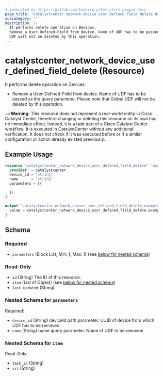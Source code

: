 ```yaml
---
# generated by https://github.com/hashicorp/terraform-plugin-docs
page_title: "catalystcenter_network_device_user_defined_field_delete Resource - terraform-provider-catalystcenter"
subcategory: ""
description: |-
  It performs delete operation on Devices.
  Remove a User-Defined-Field from device. Name of UDF has to be passed as the query parameter. Please note that Global
  UDF will not be deleted by this operation.
---
```


# catalystcenter_network_device_user_defined_field_delete (Resource)

It performs delete operation on Devices.

- Remove a User-Defined-Field from device. Name of UDF has to be passed as the query parameter. Please note that Global
UDF will not be deleted by this operation.


~>**Warning:**
This resource does not represent a real-world entity in Cisco Catalyst Center, therefore changing or deleting this resource on its own has no immediate effect.
Instead, it is a task part of a Cisco Catalyst Center workflow. It is executed in CatalystCenter without any additional verification. It does not check if it was executed before or if a similar configuration or action already existed previously.

## Example Usage

```terraform
resource "catalystcenter_network_device_user_defined_field_delete" "example" {
  provider  = catalystcenter
  device_id = "string"
  name      = "string"
  parameters = [{

  }]
}

output "catalystcenter_network_device_user_defined_field_delete_example" {
  value = catalystcenter_network_device_user_defined_field_delete.example
}
```

<!-- schema generated by tfplugindocs -->
## Schema

### Required

- `parameters` (Block List, Min: 1, Max: 1) (see [below for nested schema](#nestedblock--parameters))

### Read-Only

- `id` (String) The ID of this resource.
- `item` (List of Object) (see [below for nested schema](#nestedatt--item))
- `last_updated` (String)

<a id="nestedblock--parameters"></a>
### Nested Schema for `parameters`

Required:

- `device_id` (String) deviceId path parameter. UUID of device from which UDF has to be removed
- `name` (String) name query parameter. Name of UDF to be removed


<a id="nestedatt--item"></a>
### Nested Schema for `item`

Read-Only:

- `task_id` (String)
- `url` (String)
